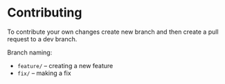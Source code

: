 # Contributing
To contribute your own changes create new branch and then create a pull request to a dev branch.

Branch naming:
* `feature/` – creating a new feature
* `fix/` – making a fix
